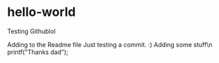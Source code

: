 # hello-world
Testing Githublol

Adding to the Readme file
Just testing a commit. :)
Adding some stuff\n
printf("Thanks dad");
